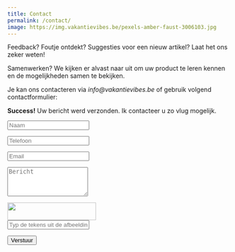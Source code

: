 ```yaml
---
title: Contact
permalink: /contact/
image: https://img.vakantievibes.be/pexels-amber-faust-3006103.jpg
---
```


<div class="contact-page">
    <div class="lead">
        <p>Feedback? Foutje ontdekt? Suggesties voor een nieuw artikel? Laat het ons zeker weten!</p>
        <p>Samenwerken? We kijken er alvast naar uit om uw product te leren kennen en de mogelijkheden samen te bekijken.</p>
        <p>Je kan ons contacteren via <em>info@vakantievibes.be</em> of gebruik volgend contactformulier:</p>
    </div>
    <p class="success hidden"><strong>Success!</strong> Uw bericht werd verzonden. Ik contacteer u zo vlug mogelijk.</p>
    <form action="#" name="form" method="post" class="contact-form">
        <p class="error"></p>
        <p class="contact-form-author">
            <input type="text" name="name" placeholder="Naam" required="required" />
        </p>
        <p class="contact-form-phone">
            <input type="tel" name="telephone" placeholder="Telefoon" />
        </p>
        <p class="contact-form-email">
            <input type="email" name="email" placeholder="Email" required="required" />
        </p>
        <p class="contact-form-message">
            <textarea name="message" rows="4" placeholder="Bericht"></textarea>
        </p>
        <p class="contact-form-captcha">
            <img src="/system/captcha.php" alt="" class="captcha" width="200" height="40" /><br />
            <input type="text" name="captcha" id="contact-captcha-input" placeholder="Typ de tekens uit de afbeelding" required="required" />
        </p>
        <p class="contact-form-submit">
            <input type="submit" value="Verstuur" />
        </p>
    </form>
</div>
